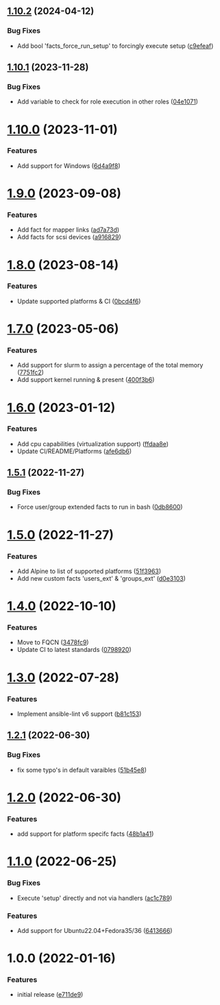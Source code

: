 ## [1.10.2](https://github.com/de-it-krachten/ansible-role-facts/compare/v1.10.1...v1.10.2) (2024-04-12)


### Bug Fixes

* Add bool 'facts_force_run_setup' to forcingly execute setup ([c9efeaf](https://github.com/de-it-krachten/ansible-role-facts/commit/c9efeafad439d9134c462c6e14ccaa8411d13b95))

## [1.10.1](https://github.com/de-it-krachten/ansible-role-facts/compare/v1.10.0...v1.10.1) (2023-11-28)


### Bug Fixes

* Add variable to check for role execution in other roles ([04e1071](https://github.com/de-it-krachten/ansible-role-facts/commit/04e10712883926203cfa1437d01d9279a0b93a8a))

# [1.10.0](https://github.com/de-it-krachten/ansible-role-facts/compare/v1.9.0...v1.10.0) (2023-11-01)


### Features

* Add support for Windows ([6d4a9f8](https://github.com/de-it-krachten/ansible-role-facts/commit/6d4a9f8007a0f3e0faa8eef3b8059cb6c74ae7a7))

# [1.9.0](https://github.com/de-it-krachten/ansible-role-facts/compare/v1.8.0...v1.9.0) (2023-09-08)


### Features

* Add fact for mapper links ([ad7a73d](https://github.com/de-it-krachten/ansible-role-facts/commit/ad7a73ddbcd126a97518c2b0eb517e11c2a53143))
* Add facts for scsi devices ([a916829](https://github.com/de-it-krachten/ansible-role-facts/commit/a9168295dc5cf332a548887cefd17a446162b032))

# [1.8.0](https://github.com/de-it-krachten/ansible-role-facts/compare/v1.7.0...v1.8.0) (2023-08-14)


### Features

* Update supported platforms & CI ([0bcd4f6](https://github.com/de-it-krachten/ansible-role-facts/commit/0bcd4f6149bbc1bd2cc12ab9bc17720489fb1108))

# [1.7.0](https://github.com/de-it-krachten/ansible-role-facts/compare/v1.6.0...v1.7.0) (2023-05-06)


### Features

* Add support for slurm to assign a percentage of the total memory ([7751fc2](https://github.com/de-it-krachten/ansible-role-facts/commit/7751fc2603713302797b80e18cfdcd9c18beae5c))
* Add support kernel running & present ([400f3b6](https://github.com/de-it-krachten/ansible-role-facts/commit/400f3b61751eeb2053200fa4f5e69a6e98310f51))

# [1.6.0](https://github.com/de-it-krachten/ansible-role-facts/compare/v1.5.1...v1.6.0) (2023-01-12)


### Features

* Add cpu capabilities (virtualization support) ([ffdaa8e](https://github.com/de-it-krachten/ansible-role-facts/commit/ffdaa8ea8d78fa7b3bcc83fa365cca4a7df3fab8))
* Update CI/README/Platforms ([afe6db6](https://github.com/de-it-krachten/ansible-role-facts/commit/afe6db61878cc296d44ea8b4bfc31390b47682c7))

## [1.5.1](https://github.com/de-it-krachten/ansible-role-facts/compare/v1.5.0...v1.5.1) (2022-11-27)


### Bug Fixes

* Force user/group extended facts to run in bash ([0db8600](https://github.com/de-it-krachten/ansible-role-facts/commit/0db8600692ec2079ab7ce2a712f85c27ff4e6322))

# [1.5.0](https://github.com/de-it-krachten/ansible-role-facts/compare/v1.4.0...v1.5.0) (2022-11-27)


### Features

* Add Alpine to list of supported platforms ([51f3963](https://github.com/de-it-krachten/ansible-role-facts/commit/51f396366e94f1a45fe29ae2ac467849cdb2b39d))
* Add new custom facts 'users_ext' & 'groups_ext' ([d0e3103](https://github.com/de-it-krachten/ansible-role-facts/commit/d0e3103bd62657b444880e7592319a687768f093))

# [1.4.0](https://github.com/de-it-krachten/ansible-role-facts/compare/v1.3.0...v1.4.0) (2022-10-10)


### Features

* Move to FQCN ([3478fc9](https://github.com/de-it-krachten/ansible-role-facts/commit/3478fc932197c403714d2c401b224b914b1cf1fb))
* Update CI to latest standards ([0798920](https://github.com/de-it-krachten/ansible-role-facts/commit/07989202f1560c2b4a19088dd96e1130b93bc5d0))

# [1.3.0](https://github.com/de-it-krachten/ansible-role-facts/compare/v1.2.1...v1.3.0) (2022-07-28)


### Features

* Implement ansible-lint v6 support ([b81c153](https://github.com/de-it-krachten/ansible-role-facts/commit/b81c15386d6710bbab19127568c996e7af9bed64))

## [1.2.1](https://github.com/de-it-krachten/ansible-role-facts/compare/v1.2.0...v1.2.1) (2022-06-30)


### Bug Fixes

* fix some typo's in default varaibles ([51b45e8](https://github.com/de-it-krachten/ansible-role-facts/commit/51b45e8841fed1170c08652fdb2f86978bedd0fd))

# [1.2.0](https://github.com/de-it-krachten/ansible-role-facts/compare/v1.1.0...v1.2.0) (2022-06-30)


### Features

* add support for platform specifc facts ([48b1a41](https://github.com/de-it-krachten/ansible-role-facts/commit/48b1a4153d3cd81656cf03024ae41014a6af5348))

# [1.1.0](https://github.com/de-it-krachten/ansible-role-facts/compare/v1.0.0...v1.1.0) (2022-06-25)


### Bug Fixes

* Execute 'setup' directly and not via handlers ([ac1c789](https://github.com/de-it-krachten/ansible-role-facts/commit/ac1c7894567b1ef760e2d9ce456efa1efd3480c2))


### Features

* Add support for Ubuntu22.04+Fedora35/36 ([6413666](https://github.com/de-it-krachten/ansible-role-facts/commit/641366609613703f800f1dd185052307a5ddd595))

# 1.0.0 (2022-01-16)


### Features

* initial release ([e711de9](https://github.com/de-it-krachten/ansible-role-facts/commit/e711de92c5afb0a24233da515db15d7f7f6406fe))
